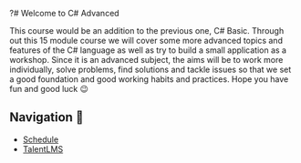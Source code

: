 ?# Welcome to C# Advanced 

This course would be an addition to the previous one, C# Basic. Through out this 15 module course we will cover some more advanced topics and features of the C# language as well as try to build a small application as a workshop. Since it is an advanced subject, the aims will be to work more individually, solve problems, find solutions and tackle issues so that we set a good foundation and good working habits and practices. Hope you have fun and good luck 😉 

## Navigation 🧭

* [Schedule](https://docs.google.com/spreadsheets/d/1QfQlzF1qtrpWC7tX2fTUYQcfajz1uUwR/edit?usp=sharing&ouid=106882451429375923930&rtpof=true&sd=true)
* [TalentLMS](https://academyforprogramming-seavusedu.talentlms.com/index)
